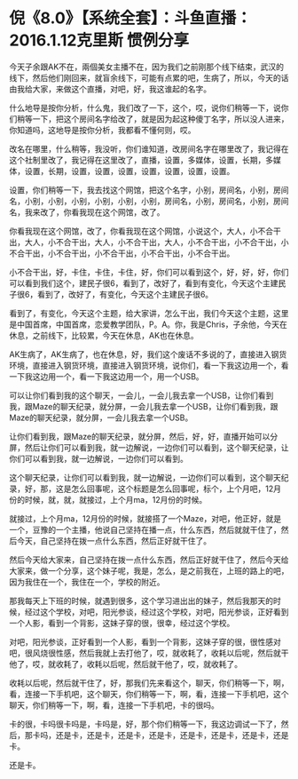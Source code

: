 # 倪《8.0》【系统全套】：斗鱼直播：2016.1.12克里斯 惯例分享

今天子余跟AK不在，兩個美女主播不在，因为我们之前刚那个线下结束，武汉的线下，然后他们刚回来，就盲余线下，可能有点累的吧，生病了，所以，今天的话由我给大家，来做这个直播，对吧，好，我这谁起的名字。

什么地导是按你分析，什么鬼，我们改了一下，这个，哎，说你们稍等一下，说你们稍等一下，把这个房间名字给改了，就是因为起这种傻丁名字，所以没人进来，你知道吗，这地导是按你分析，我都看不懂何则，哎。

改名在哪里，什么稍等，我没听，你们谁知道，改房间名字在哪里改了，我记得在这个社制里改了，我记得在这里改了，直播，设置，多媒体，设置，长期，多媒体，设置，长期，设置，设置，设置，设置，设置，设置，设置。

设置，你们稍等一下，我去找这个网馆，把这个名字，小别，房间名，小别，房间名，小别，小别，小别，小别，小别，小别，房间名，小别，房间名，小别，房间名，我来改了，你看我现在这个网馆，改了。

你看我现在这个网馆，改了，你看我现在这个网馆，小说这个，大人，小不合干出，大人，小不合干出，大人，小不合干出，大人，小不合干出，小不合干出，小不合干出，小不合干出，小不合干出，小不合干出，小不合干出。

小不合干出，好，卡住，卡住，卡住，好，你们可以看到这个，好，好，好，你们可以看到我们这个，建民子很6，看到了，改好了，看到有变化，今天这个主建民子很6，看到了，改好了，有变化，今天这个主建民子很6。

看到了，有变化，今天这个主题，给大家讲，怎么干出，我们今天这个主题，这里是中国首席，中国首席，恋爱教学团队，P。A。你，我是Chris，子余他，今天在休息，之前线下，比较累，今天在休息，AK也在休息。

AK生病了，AK生病了，也在休息，好，我们这个废话不多说的了，直接进入钢货环境，直接进入钢货环境，直接进入钢货环境，说你们，看一下我这边用一个，看一下我这边用一个，看一下我这边用一个，用一个USB。

可以让你们看到我的这个聊天，一会儿，一会儿我去拿一个USB，让你们看到我，跟Maze的聊天纪录，就分屏，一会儿我去拿一个USB，让你们看到我，跟Maze的聊天纪录，就分屏，一会儿我去拿一个USB。

让你们看到我，跟Maze的聊天纪录，就分屏，然后，好，好，直播开始可以分屏，然后让你们可以看到我，就一边解说，一边你们可以看到，这个聊天纪录，让你们可以看到我，就一边解说，一边你们可以看到。

这个聊天纪录，让你们可以看到我，就一边解说，一边你们可以看到，这个聊天纪录，好，那，这是怎么回事呢，这个标题是怎么回事呢，标个，上个月吧，12月份的时候，就，就，就接过，上个月ma，12月份的时候。

就接过，上个月ma，12月份的时候，就接搭了一个Maze，对吧，他正好，就是一个，豆豫的一个主播，他说自己坚持在播一点，什么东西，然后就就干住了，然后今天，自己坚持在拨一点什么东西，然后正好就干住了。

然后今天给大家来，自己坚持在拨一点什么东西，然后正好就干住了，然后今天给大家来，做一个分享，这个妹子呢，我是，怎么，是之前我在，上班的路上的吧，因为我住在一个，我住在一个，学校的附近。

那我每天上下班的时候，就遇到很多，这个学习进出出的妹子，然后我那天的时候，经过这个学校，对吧，阳光参谈，经过这个学校，对吧，阳光参谈，正好看到一个人影，看到一个背影，这妹子穿的很，很幸，经过这个学校。

对吧，阳光参谈，正好看到一个人影，看到一个背影，这妹子穿的很，很性感对吧，很风烧很性感，然后我就上去打他了，哎，就收耗了，收耗以后呢，然后就干他了，哎，就收耗了，收耗以后呢，然后就干他了，哎，就收耗了。

收耗以后呢，然后就干住了，好，那我们先来看这个，聊天，你们稍等一下，啊，看，连接一下手机吧，这个聊天，你们稍等一下，啊，看，连接一下手机吧，这个聊天，你们稍等一下，啊，看，连接一下手机吧，卡的很吗。

卡的很，卡吗很卡吗是，卡吗是，好，那个你们稍等一下，我这边调试一下了，然后，那卡吗，还是卡，还是卡，还是卡，还是卡，还是卡，还是卡，还是卡，还是卡。

还是卡。